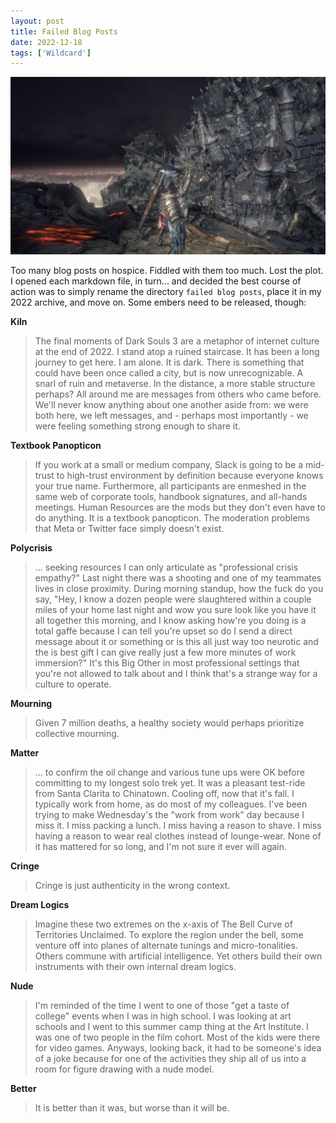 ```yaml
---
layout: post
title: Failed Blog Posts
date: 2022-12-18
tags: ['Wildcard']
---
```

![Dark Souls 3](/assets/images/dark-souls-3.jpg)

Too many blog posts on hospice. Fiddled with them too much. Lost the plot. I opened each markdown file, in turn... and decided the best course of action was to simply rename the directory `failed blog posts`, place it in my 2022 archive, and move on. Some embers need to be released, though:<!--x-->

**Kiln**

> The final moments of Dark Souls 3 are a metaphor of internet culture at the end of 2022. I stand atop a ruined staircase. It has been a long journey to get here. I am alone. It is dark. There is something that could have been once called a city, but is now unrecognizable. A snarl of ruin and metaverse. In the distance, a more stable structure perhaps? All around me are messages from others who came before. We'll never know anything about one another aside from: we were both here, we left messages, and -  perhaps most importantly - we were feeling something strong enough to share it.

**Textbook Panopticon**

> If you work at a small or medium company, Slack is going to be a mid-trust to high-trust environment by definition because everyone knows your true name. Furthermore, all participants are enmeshed in the same web of corporate tools, handbook signatures, and all-hands meetings. Human Resources are the mods but they don't even have to do anything. It is a textbook panopticon. The moderation problems that Meta or Twitter face simply doesn't exist.

**Polycrisis**

> ... seeking resources I can only articulate as "professional crisis empathy?" Last night there was a shooting and one of my teammates lives in close proximity. During morning standup, how the fuck do you say, "Hey, I know a dozen people were slaughtered within a couple miles of your home last night and wow you sure look like you have it all together this morning, and I know asking how're you doing is a total gaffe because I can tell you're upset so do I send a direct message about it or something or is this all just way too neurotic and the is best gift I can give really just a few more minutes of work immersion?" It's this Big Other in most professional settings that you're not allowed to talk about and I think that's a strange way for a culture to operate.

**Mourning**

> Given 7 million deaths, a healthy society would perhaps prioritize collective mourning.

**Matter**

> ... to confirm the oil change and various tune ups were OK before committing to my longest solo trek yet. It was a pleasant test-ride from Santa Clarita to Chinatown. Cooling off, now that it's fall. I typically work from home, as do most of my colleagues. I've been trying to make Wednesday's the "work from work" day because I miss it. I miss packing a lunch. I miss having a reason to shave. I miss having a reason to wear real clothes instead of lounge-wear.  None of it has mattered for so long, and I'm not sure it ever will again.

**Cringe**

> Cringe is just authenticity in the wrong context.

**Dream Logics**

> Imagine these two extremes on the x-axis of The Bell Curve of Territories Unclaimed. To explore the region under the bell, some venture off into planes of alternate tunings and micro-tonalities. Others commune with artificial intelligence. Yet others build their own instruments with their own internal dream logics.

**Nude**

> I'm reminded of the time I went to one of those "get a taste of college" events when I was in high school. I was looking at art schools and I went to this summer camp thing at the Art Institute. I was one of two people in the film cohort. Most of the kids were there for video games. Anyways, looking back, it had to be someone's idea of a joke because for one of the activities they ship all of us into a room for figure drawing with a nude model.

**Better**

> It is better than it was, but worse than it will be.
